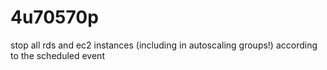 # 4u70570p
stop all rds and ec2 instances (including in autoscaling groups!) according to the scheduled event
